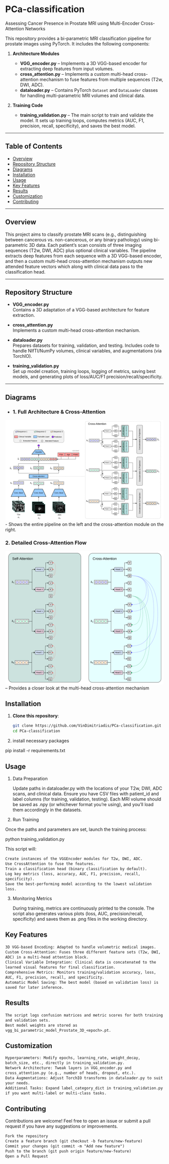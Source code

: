 # PCa-classification
Assessing Cancer Presence in Prostate MRI using Multi-Encoder Cross-Attention Networks

This repository provides a bi-parametric MRI classification pipeline for prostate images using PyTorch. It includes the following components:

1. **Architecture Modules**  
   - **VGG_encoder.py** – Implements a 3D VGG-based encoder for extracting deep features from input volumes.  
   - **cross_attention.py** – Implements a custom multi-head cross-attention mechanism to fuse features from multiple sequences (T2w, DWI, ADC).  
   - **dataloader.py** – Contains PyTorch `Dataset` and `DataLoader` classes for handling multi-parametric MRI volumes and clinical data.

2. **Training Code**  
   - **training_validation.py** – The main script to train and validate the model. It sets up training loops, computes metrics (AUC, F1, precision, recall, specificity), and saves the best model.

---

## Table of Contents

- [Overview](#overview)
- [Repository Structure](#repository-structure)
- [Diagrams](#diagrams)
- [Installation](#installation)
- [Usage](#usage)
- [Key Features](#key-features)
- [Results](#results)
- [Customization](#customization)
- [Contributing](#contributing)

---

## Overview

This project aims to classify prostate MRI scans (e.g., distinguishing between cancerous vs. non-cancerous, or any binary pathology) using bi-parametric 3D data. Each patient’s scan consists of three imaging sequences (T2w, DWI, ADC) plus optional clinical variables. The pipeline extracts deep features from each sequence with a 3D VGG-based encoder, and then a custom multi-head cross-attention mechanism outputs new attended feature vectors which along with clinical data pass to the classification head.

---

## Repository Structure

- **VGG_encoder.py**  
  Contains a 3D adaptation of a VGG-based architecture for feature extraction.  

- **cross_attention.py**  
  Implements a custom multi-head cross-attention mechanism.

- **dataloader.py**  
  Prepares datasets for training, validation, and testing. Includes code to handle NIfTI/NumPy volumes, clinical variables, and augmentations (via TorchIO).

- **training_validation.py**  
  Set up model creation, training loops, logging of metrics, saving best models, and generating plots of loss/AUC/F1 precision/recall/specificity.

---

## Diagrams

- ### 1. Full Architecture & Cross-Attention
![Architecture Overview](docs/architecture_cross_attention.png) - Shows the entire pipeline on the left and the cross-attention module on the right.  

### 2. Detailed Cross-Attention Flow
![Detailed Cross-Attention](docs/self_cross_attention.png) – Provides a closer look at the multi-head cross-attention mechanism

## Installation

1. **Clone this repository**:
   ```bash
   git clone https://github.com/VinDimitriadis/PCa-classification.git
   cd PCa-classification

2. install necessary packages

pip install -r requirements.txt



## Usage
1. Data Preparation

    Update paths in dataloader.py with the locations of your T2w, DWI, ADC scans, and clinical data.
    Ensure you have CSV files with patient_id and label columns (for training, validation, testing).
    Each MRI volume should be saved as .npy (or whichever format you’re using), and you’ll load them accordingly in the datasets.

2. Run Training

Once the paths and parameters are set, launch the training process:

python training_validation.py

This script will:

    Create instances of the VGGEncoder modules for T2w, DWI, ADC.
    Use CrossAttention to fuse the features.
    Train a classification head (binary classification by default).
    Log key metrics (loss, accuracy, AUC, F1, precision, recall, specificity).
    Save the best-performing model according to the lowest validation loss.

3. Monitoring Metrics

    During training, metrics are continuously printed to the console.
    The script also generates various plots (loss, AUC, precision/recall, specificity) and saves them as .png files in the working directory.

## Key Features

    3D VGG-based Encoding: Adapted to handle volumetric medical images.
    Custom Cross-Attention: Fuses three different feature sets (T2w, DWI, ADC) in a multi-head attention block.
    Clinical Variable Integration: Clinical data is concatenated to the learned visual features for final classification.
    Comprehensive Metrics: Monitors training/validation accuracy, loss, AUC, F1, precision, recall, and specificity.
    Automatic Model Saving: The best model (based on validation loss) is saved for later inference.

## Results

    The script logs confusion matrices and metric scores for both training and validation sets.
    Best model weights are stored as vgg_bi_parametric_model_Prostate_3D_<epoch>.pt.

## Customization

    Hyperparameters: Modify epochs, learning_rate, weight_decay, batch_size, etc., directly in training_validation.py.
    Network Architecture: Tweak layers in VGG_encoder.py and cross_attention.py (e.g., number of heads, dropout, etc.).
    Data Augmentations: Adjust TorchIO transforms in dataloader.py to suit your needs.
    Additional Tasks: Expand label_category_dict in training_validation.py if you want multi-label or multi-class tasks.

## Contributing

Contributions are welcome! Feel free to open an issue or submit a pull request if you have any suggestions or improvements.

    Fork the repository
    Create a feature branch (git checkout -b feature/new-feature)
    Commit your changes (git commit -m "Add new feature")
    Push to the branch (git push origin feature/new-feature)
    Open a Pull Request




